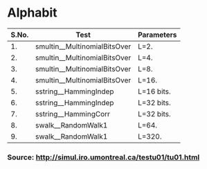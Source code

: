 # Alphabit

| S.No. | Test | Parameters |
|-------|------|------------|
| 1. | smultin__MultinomialBitsOver | L=2.|
| 2. | smultin__MultinomialBitsOver | L=4.|
| 3. | smultin__MultinomialBitsOver | L=8.|
| 4. | smultin__MultinomialBitsOver | L=16.|
| 5. | sstring__HammingIndep | L=16 bits.|
| 6. | sstring__HammingIndep | L=32 bits.|
| 7. | sstring__HammingCorr | L=32 bits.|
| 8. | swalk__RandomWalk1 | L=64.|
| 9. | swalk__RandomWalk1 | L=320.|



### Source: http://simul.iro.umontreal.ca/testu01/tu01.html
